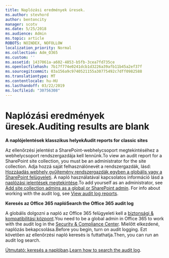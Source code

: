 ```yaml
---
title: Naplózási eredmények üresek.
ms.author: stevhord
author: bentoncity
manager: scotv
ms.date: 5/25/2018
ms.audience: Admin
ms.topic: article
ROBOTS: NOINDEX, NOFOLLOW
localization_priority: Normal
ms.collection: Adm_O365
ms.custom: ''
ms.assetid: 1437061a-a602-4853-b5fb-3cea7fd735ce
ms.openlocfilehash: 7b17f774e0241dcb1d3226a39afb11b45a2ef37f
ms.sourcegitcommit: 03a156a9c9740521155a30775492c7dff0982588
ms.translationtype: MT
ms.contentlocale: hu-HU
ms.lasthandoff: 03/22/2019
ms.locfileid: "30756308"
---
```

# <a name="auditing-results-are-blank"></a><span data-ttu-id="85d2a-102">Naplózási eredmények üresek.</span><span class="sxs-lookup"><span data-stu-id="85d2a-102">Auditing results are blank</span></span>

 <span data-ttu-id="85d2a-103">**A naplójelentések klasszikus helyek**</span><span class="sxs-lookup"><span data-stu-id="85d2a-103">**Audit reports for classic sites**</span></span>
  
<span data-ttu-id="85d2a-104">Az ellenőrzési jelentést a SharePoint-webhelycsoport megtekintéséhez a webhelycsoport rendszergazdája kell lennünk.</span><span class="sxs-lookup"><span data-stu-id="85d2a-104">To view an audit report for a SharePoint site collection, you must be an administrator for the site collection.</span></span> <span data-ttu-id="85d2a-105">Adja hozzá saját felhasználónevét a rendszergazdák, lásd: [Hozzáadás webhely gyűjtemény rendszergazdák egyben a globális vagy a SharePoint felügyeleti](https://go.microsoft.com/fwlink/?linkid=869390). A napló használatával kapcsolatos információ lásd a [naplózási jelentések megtekintése](https://go.microsoft.com/fwlink/?linkid=395237).</span><span class="sxs-lookup"><span data-stu-id="85d2a-105">To add yourself as an administrator, see [Add site collection admins as a global or SharePoint admin](https://go.microsoft.com/fwlink/?linkid=869390). For info about working with the audit log, see [View audit log reports](https://go.microsoft.com/fwlink/?linkid=395237).</span></span> 
  
 <span data-ttu-id="85d2a-106">**Keresés az Office 365 napló**</span><span class="sxs-lookup"><span data-stu-id="85d2a-106">**Search the Office 365 audit log**</span></span>
  
<span data-ttu-id="85d2a-107">A globális dolgozni a napló az Office 365 felügyeleti kell a [biztonsági &amp; kompatibilitási központ](https://protection.office.com).</span><span class="sxs-lookup"><span data-stu-id="85d2a-107">You need to be a global admin in Office 365 to work with the audit log in the [Security &amp; Compliance Center](https://protection.office.com).</span></span> <span data-ttu-id="85d2a-108">Mielőtt elkezdené, naplózás bekapcsolása.</span><span class="sxs-lookup"><span data-stu-id="85d2a-108">Before you begin, turn on audit logging.</span></span> <span data-ttu-id="85d2a-109">Ezt követően az ellenőrzési napló keresés is futtathatja.</span><span class="sxs-lookup"><span data-stu-id="85d2a-109">Then, you can run an audit log search.</span></span> 
  
<span data-ttu-id="85d2a-110">[Útmutató: keresés a naplóban](https://go.microsoft.com/fwlink/?linkid=708432).</span><span class="sxs-lookup"><span data-stu-id="85d2a-110">[Learn how to search the audit log](https://go.microsoft.com/fwlink/?linkid=708432).</span></span>
  

